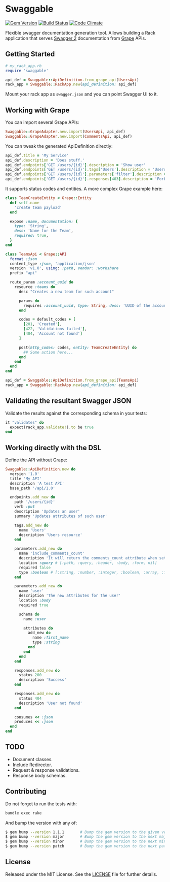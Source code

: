# Swaggable

[![Gem Version](https://badge.fury.io/rb/swaggable.svg)](http://badge.fury.io/rb/swaggable)
[![Build Status](https://travis-ci.org/workshare/swaggable.svg)](https://travis-ci.org/workshare/swaggable)
[![Code Climate](https://codeclimate.com/github/workshare/swaggable/badges/gpa.svg)](https://codeclimate.com/github/workshare/swaggable)

Flexible swagger documentation generation tool.
Allows building a Rack application that 
serves [Swagger 2](http://swagger.io/) documentation 
from [Grape](https://github.com/intridea/grape) APIs.


## Getting Started

```ruby
# my_rack_app.rb
require 'swaggable'

api_def = Swaggable::ApiDefinition.from_grape_api(UsersApi)
rack_app = Swaggable::RackApp.new(api_definition: api_def)
```

Mount your rack app as `swagger.json` and you can point Swagger UI to it.


## Working with Grape

You can import several Grape APIs:

```ruby
Swaggable::GrapeAdapter.new.import(UsersApi, api_def)
Swaggable::GrapeAdapter.new.import(CommentsApi, api_def)
```

You can tweak the generated ApiDefinition directly:

```ruby
api_def.title = 'My Service'
api_def.description = 'Does stuff.'
api_def.endpoints['GET /users/{id}'].description = 'Show user'
api_def.endpoints['GET /users/{id}'].tags['Users'].description = 'Users resource'
api_def.endpoints['GET /users/{id}'].parameters['filter'].description = 'Allows filtering'
api_def.endpoints['GET /users/{id}'].responses[403].description = 'Forbidden'
```

It supports status codes and entities. A more complex Grape example here:

```ruby
class TeamCreateEntity < Grape::Entity
  def self.name
    'create team payload'
  end

  expose :name, documentation: {
    type: 'String',
    desc: 'Name for the Team',
    required: true,
  }
end

class TeamsApi < Grape::API
  format :json
  content_type :json, 'application/json'
  version 'v1.0', using: :path, vendor: :workshare
  prefix "api"

  route_param :account_uuid do
    resource :teams do
      desc "Creates a new team for such account"

      params do
        requires :account_uuid, type: String, desc: 'UUID of the account to be associated with the new team'
      end

      codes = default_codes + [
        [201, 'Created'],
        [422, 'Validations failed'],
        [404, 'Account not found']
      ]

      post(http_codes: codes, entity: TeamCreateEntity) do
        ## Some action here...
      end
    end
  end
end

api_def = Swaggable::ApiDefinition.from_grape_api(TeamsApi)
rack_app = Swaggable::RackApp.new(api_definition: api_def)
```


## Validating the resultant Swagger JSON

Validate the results against the corresponding schema in your tests:

```ruby
it "validates" do
  expect(rack_app.validate!).to be true
end
```


## Working directly with the DSL

Define the API without Grape:

```ruby
Swaggable::ApiDefinition.new do
  version '1.0'
  title 'My API'
  description 'A test API'
  base_path '/api/1.0'

  endpoints.add_new do
    path '/users/{id}'
    verb :put
    description 'Updates an user'
    summary 'Updates attributes of such user'

    tags.add_new do
      name 'Users'
      description 'Users resource'
    end

    parameters.add_new do
      name 'include_comments_count'
      description 'It will return the comments_count attribute when set to true'
      location :query # [:path, :query, :header, :body, :form, nil]
      required false
      type :boolean # [:string, :number, :integer, :boolean, :array, :file, nil]
    end

    parameters.add_new do
      name 'user'
      description 'The new attributes for the user'
      location :body
      required true

      schema do
        name :user

        attributes do
          add_new do
            name :first_name
            type :string
          end
        end
      end
    end

    responses.add_new do
      status 200
      description 'Success'
    end

    responses.add_new do
      status 404
      description 'User not found'
    end

    consumes << :json
    produces << :json
  end
end
```

## TODO

* Document classes.
* Include Redirector.
* Request & response validations.
* Response body schemas.

## Contributing

Do not forget to run the tests with:

```bash
bundle exec rake
```


And bump the version with any of:

```bash
$ gem bump --version 1.1.1       # Bump the gem version to the given version number
$ gem bump --version major       # Bump the gem version to the next major level (e.g. 0.0.1 to 1.0.0)
$ gem bump --version minor       # Bump the gem version to the next minor level (e.g. 0.0.1 to 0.1.0)
$ gem bump --version patch       # Bump the gem version to the next patch level (e.g. 0.0.1 to 0.0.2)
```


## License

Released under the MIT License.
See the [LICENSE](LICENSE.txt) file for further details.

